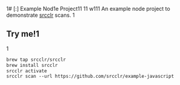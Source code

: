 1# [:] Example Nod1e Project11
11
w111
An example node project to demonstrate [srcclr](https://www.srcclr.com) scans.
1
## Try me!1
1
```1
brew tap srcclr/srcclr
brew install srcclr
srcclr activate
srcclr scan --url https://github.com/srcclr/example-javascript
```
